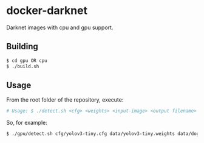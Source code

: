 # docker-darknet
Darknet images with cpu and gpu support.

## Building
```bash
$ cd gpu OR cpu
$ ./build.sh
```

## Usage
From the root folder of the repository, execute:
```bash
# Usage: $ ./detect.sh <cfg> <weights> <input-image> <output filename>
```
So, for example:
```bash
$ ./gpu/detect.sh cfg/yolov3-tiny.cfg data/yolov3-tiny.weights data/dog2.jpg predictions
```

